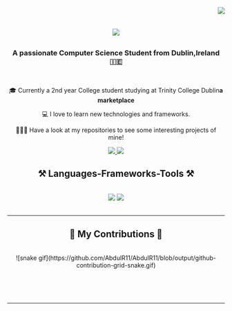 <img align="right" src="https://visitor-badge.laobi.icu/badge?page_id=AbdulR11.AbdulR11" />

<h1 align="center">
    <img src="https://readme-typing-svg.herokuapp.com/?font=Righteous&size=35&center=true&vCenter=true&width=500&height=70&duration=4000&lines=Hi+There!+👋;+I'm+Abdul+Wadood!;" />
</h1>

<h3 align="center">A passionate Computer Science Student from Dublin,Ireland 🇮🇪
</h3>

<br/>

<div align="center">
 
 🎓 Currently a 2nd year College student studying at Trinity College Dublin**a marketplace**
 
 💻 I love to learn new technologies and frameworks.

👨🏽‍💻 Have a look at my repositories to see some interesting projects of mine!

 </div>


 <div align="center"> 
  <a href="mailto:abdulrehan985@gmail.com">
    <img src="https://img.shields.io/badge/Gmail-333333?style=for-the-badge&logo=gmail&logoColor=red" />
  </a>
  <a href="www.linkedin.com/in/abdul-wadood-rehan" target="_blank">
    <img src="https://img.shields.io/badge/LinkedIn-0077B5?style=for-the-badge&logo=linkedin&logoColor=white" target="_blank" />
  </a>

</div>


<h2 align="center">⚒️ Languages-Frameworks-Tools ⚒️</h2>
<br/>
<div align="center">
    <img src="https://skillicons.dev/icons?i=react,html,css,vscode,github,figma,git,r" />
    <img src="https://skillicons.dev/icons?i=nodejs,python,javascript,typescript,firebase,c,java,nextjs" /><br>
</div>

<br/>
<hr/>

<div align="center">
  <h2>🐍 My Contributions 🐍</h2>
  <br>
![snake gif](https://github.com/AbdulR11/AbdulR11/blob/output/github-contribution-grid-snake.gif)
  
  <br/><br/><br/>
</div>

<hr/>
